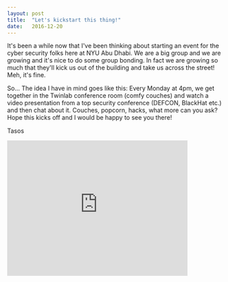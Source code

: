 ```yaml
---
layout: post
title:  "Let's kickstart this thing!"
date:   2016-12-20
---
```


It's been a while now that I've been thinking about starting an event for the cyber security folks here at NYU Abu Dhabi. We are a big group and we are growing and it's nice to do some group bonding. In fact we are growing so much that they'll kick us out of the building and take us across the street! Meh, it's fine.

So... The idea I have in mind goes like this: Every Monday at 4pm, we get together in the Twinlab conference room (comfy couches) and watch a video presentation from a top security conference (DEFCON, BlackHat etc.) and then chat about it. Couches, popcorn, hacks, what more can you ask? Hope this kicks off and I would be happy to see you there!

Tasos

<iframe width="420" height="315" src="http://www.youtube.com/embed/dQw4w9WgXcQ" frameborder="0" allowfullscreen></iframe>